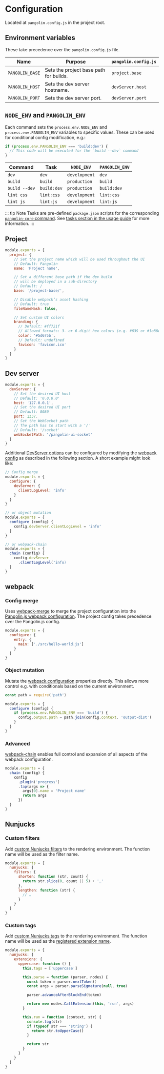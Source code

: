 # Configuration

Located at `pangolin.config.js` in the project root.

## Environment variables

These take precedence over the `pangolin.config.js` file.

| Name            | Purpose                                | `pangolin.config.js` |
|-----------------|----------------------------------------|----------------------|
| `PANGOLIN_BASE` | Sets the project base path for builds. | `project.base`       |
| `PANGOLIN_HOST` | Sets the dev server hostname.          | `devServer.host`     |
| `PANGOLIN_PORT` | Sets the dev server port.              | `devServer.port`     |

## `NODE_ENV` and `PANGOLIN_ENV`

Each command sets the `process.env.NODE_ENV` and `process.env.PANGOLIN_ENV` variables to specific
values. These can be used for conditional config modification, e.g.:

```js
if (process.env.PANGOLIN_ENV === 'build:dev') {
  // This code will be executed for the `build --dev` command
}
```

| Command       | Task        | `NODE_ENV`    | `PANGOLIN_ENV` |
|---------------|-------------|---------------|----------------|
| `dev`         | `dev`       | `development` | `dev`          |
| `build`       | `build`     | `production`  | `build`        |
| `build --dev` | `build:dev` | `production`  | `build:dev`    |
| `lint css`    | `lint:css`  | `development` | `lint:css`     |
| `lint js`     | `lint:js`   | `development` | `lint:js`      |

::: tip Note
Tasks are pre-defined `package.json` scripts for the corresponding [`pangolin-core` command](pangolin-core.md).
See [tasks section in the usage guide](usage.md#tasks) for more information.
:::

## Project

```js
module.exports = {
  project: {
    // Set the project name which will be used throughout the UI
    // Default: Pangolin
    name: 'Project name',

    // Set a different base path if the dev build
    // will be deployed in a sub-directory
    // Default: /
    base: '/project-base/',

    // Disable webpack’s asset hashing
    // Default: true
    fileNameHash: false,

    // Set custom UI colors
    branding: {
      // Default: #ff721f
      // Allowed formats: 3- or 6-digit hex colors (e.g. #639 or #1e88e5)
      color: '#5d675b',
      // Default: undefined
      favicon: 'favicon.ico'
    }
  }
}
```

## Dev server

```js
module.exports = {
  devServer: {
    // Set the desired UI host
    // Default: '0.0.0.0'
    host: '127.0.0.1',
    // Set the desired UI port
    // Default: 8080
    port: 1337,
    // Set the WebSocket path
    // The path has to start with a '/'
    // Default: '/socket'
    webSocketPath: '/pangolin-ui-socket'
  }
}
```

Additional [DevServer options](https://webpack.js.org/configuration/dev-server/)
can be configured by modifying the [webpack config](#webpack) as described in the following section.
A short example might look like:

```js
// Config merge
module.exports = {
  configure: {
    devServer: {
      clientLogLevel: 'info'
    }
  }
}

// or object mutation
module.exports = {
  configure (config) {
    config.devServer.clientLogLevel = 'info'
  }
}

// or webpack-chain
module.exports = {
  chain (config) {
    config.devServer
      .clientLogLevel('info)
  }
}
```

## webpack

### Config merge

Uses [webpack-merge](https://github.com/survivejs/webpack-merge) to merge the project configuration
into the [Pangolin.js webpack configuration](https://webpack.js.org/configuration/).
The project config takes precedence over the Pangolin.js config.

```js
module.exports = {
  configure: {
    entry: {
      main: ['./src/hello-world.js']
    }
  }
}
```

### Object mutation

Mutate the [webpack configuration](https://webpack.js.org/configuration/) properties directly.
This allows more control e.g. with conditionals based on the current environment.

```js
const path = require('path')

module.exports = {
  configure (config) {
    if (process.env.PANGOLIN_ENV === 'build') {
      config.output.path = path.join(config.context, 'output-dist')
    }
  }
}
```

### Advanced

[webpack-chain](https://github.com/mozilla-neutrino/webpack-chain) enables full
control and expansion of all aspects of the webpack configuration.

```js
module.exports = {
  chain (config) {
    config
      .plugin('progress')
      .tap(args => {
        args[0].name = 'Project name'
        return args
      })
  }
}
```

## Nunjucks

### Custom filters

Add [custom Nunjucks filters](https://mozilla.github.io/nunjucks/api.html#custom-filters)
to the rendering environment. The function name will be used as the filter name.

```js
module.exports = {
  nunjucks: {
    filters: {
      shorten: function (str, count) {
        return str.slice(0, count || 5) + '…'
      },
      lengthen: function (str) {
        // …
      }
    }
  }
}
```

### Custom tags

Add [custom Nunjucks tags](https://mozilla.github.io/nunjucks/api.html#custom-tags)
to the rendering environment. The function name will be used as the [registered extension name](https://mozilla.github.io/nunjucks/api.html#addextension).

```js
module.exports = {
  nunjucks: {
    extensions: {
      uppercase: function () {
        this.tags = ['uppercase']

        this.parse = function (parser, nodes) {
          const token = parser.nextToken()
          const args = parser.parseSignature(null, true)

          parser.advanceAfterBlockEnd(token)

          return new nodes.CallExtension(this, 'run', args)
        }

        this.run = function (context, str) {
          console.log(str)
          if (typeof str === 'string') {
            return str.toUpperCase()
          }

          return str
        }
      }
    }
  }
}
```
